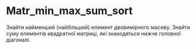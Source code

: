 # Matr_min_max_sum_sort
Знайти найменший (найбільший) елемент двовимірного масиву. Знайти суму елементів квадратної матриці, які знаходяться нижче головної діагоналі.
